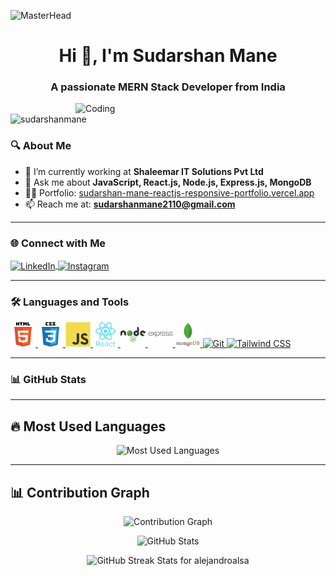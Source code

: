 ![MasterHead](https://github.blog/wp-content/uploads/2021/01/102393310-07478b80-3f8d-11eb-84eb-392d555ebd29.png?fit=1200%2C630)

<h1 align="center">Hi 👋, I'm Sudarshan Mane</h1>
<h3 align="center">A passionate MERN Stack Developer from India</h3>

<img align="right" alt="Coding" width="400" src="https://www.mygo.ge/uploads/blog/1584023795.jpg" />

<p align="left">
  <img src="https://komarev.com/ghpvc/?username=sudarshanmane&label=Profile%20views&color=0e75b6&style=flat" alt="sudarshanmane" />
</p>

### 🔍 About Me

- 🔭 I’m currently working at **Shaleemar IT Solutions Pvt Ltd**
- 💬 Ask me about **JavaScript, React.js, Node.js, Express.js, MongoDB**
- 👨‍💻 Portfolio: [sudarshan-mane-reactjs-responsive-portfolio.vercel.app](https://sudarshan-mane-reactjs-responsive-portfolio.vercel.app/)
- 📫 Reach me at: **sudarshanmane2110@gmail.com**
---

### 🌐 Connect with Me

<p align="left">
  <a href="https://linkedin.com/in/sudarshan-mane-065823236" target="blank">
    <img align="center" src="https://raw.githubusercontent.com/rahuldkjain/github-profile-readme-generator/master/src/images/icons/Social/linked-in-alt.svg" alt="LinkedIn" height="30" width="40" />
  </a>
  <a href="https://instagram.com/sudarshanmane9370" target="blank">
    <img align="center" src="https://raw.githubusercontent.com/rahuldkjain/github-profile-readme-generator/master/src/images/icons/Social/instagram.svg" alt="Instagram" height="30" width="40" />
  </a>
</p>

---

### 🛠️ Languages and Tools

<p align="left">
  <a href="https://developer.mozilla.org/en-US/docs/Web/HTML" target="_blank">
    <img src="https://raw.githubusercontent.com/devicons/devicon/master/icons/html5/html5-original-wordmark.svg" alt="HTML5" width="40" height="40"/>
  </a>
  <a href="https://www.w3schools.com/css/" target="_blank">
    <img src="https://raw.githubusercontent.com/devicons/devicon/master/icons/css3/css3-original-wordmark.svg" alt="CSS3" width="40" height="40"/>
  </a>
  <a href="https://developer.mozilla.org/en-US/docs/Web/JavaScript" target="_blank">
    <img src="https://raw.githubusercontent.com/devicons/devicon/master/icons/javascript/javascript-original.svg" alt="JavaScript" width="40" height="40"/>
  </a>
  <a href="https://reactjs.org/" target="_blank">
    <img src="https://raw.githubusercontent.com/devicons/devicon/master/icons/react/react-original-wordmark.svg" alt="React" width="40" height="40"/>
  </a>
  <a href="https://nodejs.org/" target="_blank">
    <img src="https://raw.githubusercontent.com/devicons/devicon/master/icons/nodejs/nodejs-original-wordmark.svg" alt="Node.js" width="40" height="40"/>
  </a>
  <a href="https://expressjs.com/" target="_blank">
    <img src="https://raw.githubusercontent.com/devicons/devicon/master/icons/express/express-original-wordmark.svg" alt="Express.js" width="40" height="40"/>
  </a>
  <a href="https://www.mongodb.com/" target="_blank">
    <img src="https://raw.githubusercontent.com/devicons/devicon/master/icons/mongodb/mongodb-original-wordmark.svg" alt="MongoDB" width="40" height="40"/>
  </a>
  <a href="https://git-scm.com/" target="_blank">
    <img src="https://www.vectorlogo.zone/logos/git-scm/git-scm-icon.svg" alt="Git" width="40" height="40"/>
  </a>
  <a href="https://tailwindcss.com/" target="_blank">
    <img src="https://www.vectorlogo.zone/logos/tailwindcss/tailwindcss-icon.svg" alt="Tailwind CSS" width="40" height="40"/>
  </a>
</p>

---

### 📊 GitHub Stats
---

## 🔥 Most Used Languages

<p align="center">
  <img src="https://github-readme-stats.vercel.app/api/top-langs/?username=sudarshanmane&layout=compact&theme=tokyonight&hide_border=false" alt="Most Used Languages" />
</p>

---

## 📊 Contribution Graph

<p align="center">
  <img src="https://github-readme-activity-graph.vercel.app/graph?username=sudarshanmane&theme=react-dark" alt="Contribution Graph" />
</p>

<p align="center">
  <img src="https://github-readme-stats.vercel.app/api?username=sudarshanmane&show_icons=true&theme=tokyonight" alt="GitHub Stats" />
</p>

<p align="center">
<p align="center"> <img src="https://github-readme-streak-stats.herokuapp.com/?user=alejandroalsa&theme=react&hide_border=false" alt="GitHub Streak Stats for alejandroalsa" /> </p>
